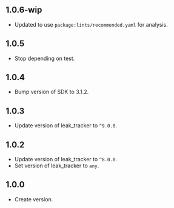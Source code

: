 ## 1.0.6-wip

* Updated to use `package:lints/recommended.yaml` for analysis.

## 1.0.5

* Stop depending on test.

## 1.0.4

* Bump version of SDK to 3.1.2.

## 1.0.3

* Update version of leak_tracker to `^9.0.0`.

## 1.0.2

* Update version of leak_tracker to `^8.0.0`.
* Set version of leak_tracker to `any`.

## 1.0.0

* Create version.

